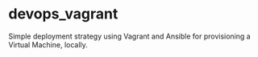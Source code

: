 # devops_vagrant
Simple deployment strategy using Vagrant and Ansible for provisioning a Virtual Machine, locally. 
